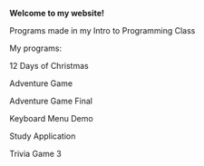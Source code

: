 **Welcome to my website!**




Programs made in my Intro to Programming Class







My programs:

12 Days of Christmas

Adventure Game

Adventure Game Final

Keyboard Menu Demo

Study Application

Trivia Game 3
